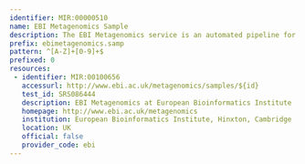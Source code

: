 ```yaml
---
identifier: MIR:00000510
name: EBI Metagenomics Sample
description: The EBI Metagenomics service is an automated pipeline for the analysis and archiving of metagenomic data that aims to provide insights into the phylogenetic diversity as well as the functional and metabolic potential of a sample. Metagenomics is the study of all genomes present in any given environment without the need for prior individual identification or amplification. This collection references samples.
prefix: ebimetagenomics.samp
pattern: ^[A-Z]+[0-9]+$
prefixed: 0
resources:
 - identifier: MIR:00100656
   accessurl: http://www.ebi.ac.uk/metagenomics/samples/${id}
   test_id: SRS086444
   description: EBI Metagenomics at European Bioinformatics Institute
   homepage: http://www.ebi.ac.uk/metagenomics
   institution: European Bioinformatics Institute, Hinxton, Cambridge
   location: UK
   official: false
   provider_code: ebi
---
```

